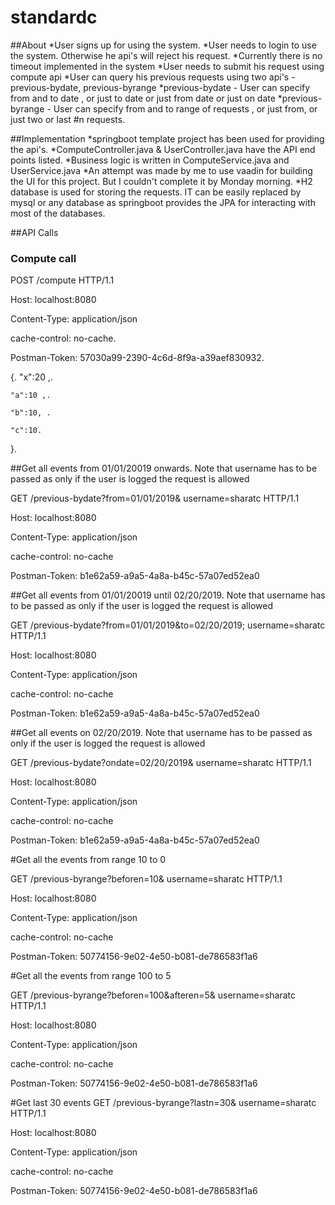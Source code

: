 # standardc

##About
*User signs up for using the system.
*User needs to login to use the system. Otherwise he api's will reject his request.
*Currently there is no timeout implemented in the system
*User needs to submit his request using compute api
*User can query his previous requests using two api's - previous-bydate, previous-byrange
*previous-bydate - User can specify from and to date , or just to date or just from date or just on date
*previous-byrange - User can specify from and to range of requests , or just from, or just two or last #n requests.

##Implementation
*springboot template project has been used for providing the api's.
*ComputeController.java & UserController.java have the API end points listed.
*Business logic is written in ComputeService.java and UserService.java
*An attempt was made by me to use vaadin for building the UI for this project. But I couldn't complete it by Monday morning.
*H2 database is used for storing the requests. IT can be easily replaced by mysql or any database as springboot provides the JPA for interacting with most of the databases. 

##API Calls

### Compute call
POST /compute HTTP/1.1

Host: localhost:8080

Content-Type: application/json

cache-control: no-cache.

Postman-Token: 57030a99-2390-4c6d-8f9a-a39aef830932.

{.
    "x":20 ,.
    
    "a":10 ,.
    
    "b":10, .
    
    "c":10.

}.


##Get all events from 01/01/20019 onwards. Note that username has to be passed as only if the user is logged the request is allowed

GET /previous-bydate?from=01/01/2019&amp; username=sharatc HTTP/1.1

Host: localhost:8080

Content-Type: application/json

cache-control: no-cache

Postman-Token: b1e62a59-a9a5-4a8a-b45c-57a07ed52ea0

##Get all events from 01/01/20019 until 02/20/2019. Note that username has to be passed as only if the user is logged the request is allowed

GET /previous-bydate?from=01/01/2019&to=02/20/2019; username=sharatc HTTP/1.1

Host: localhost:8080

Content-Type: application/json

cache-control: no-cache

Postman-Token: b1e62a59-a9a5-4a8a-b45c-57a07ed52ea0

##Get all events on 02/20/2019. Note that username has to be passed as only if the user is logged the request is allowed

GET /previous-bydate?ondate=02/20/2019&amp; username=sharatc HTTP/1.1

Host: localhost:8080

Content-Type: application/json

cache-control: no-cache

Postman-Token: b1e62a59-a9a5-4a8a-b45c-57a07ed52ea0

#Get all the events from range 10 to 0

GET /previous-byrange?beforen=10&amp; username=sharatc HTTP/1.1

Host: localhost:8080

Content-Type: application/json

cache-control: no-cache

Postman-Token: 50774156-9e02-4e50-b081-de786583f1a6


#Get all the events from range 100 to 5

GET /previous-byrange?beforen=100&afteren=5&amp; username=sharatc HTTP/1.1

Host: localhost:8080

Content-Type: application/json

cache-control: no-cache

Postman-Token: 50774156-9e02-4e50-b081-de786583f1a6

#Get last 30 events
GET /previous-byrange?lastn=30&amp; username=sharatc HTTP/1.1

Host: localhost:8080

Content-Type: application/json

cache-control: no-cache

Postman-Token: 50774156-9e02-4e50-b081-de786583f1a6






